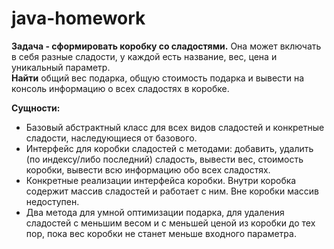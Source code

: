 # java-homework

<strong>Задача - сформировать коробку со сладостями.</strong> Она может включать в себя
разные сладости, у каждой есть название, вес, цена и уникальный параметр.</br>
<strong>Найти</strong> общий вес подарка, общую стоимость подарка и вывести на консоль информацию о всех сладостях в коробке.

<strong>Сущности:</strong>
- Базовый абстрактный класс для всех видов сладостей и конкретные сладости, наследующиеся от базового.
- Интерфейс для коробки сладостей с методами: добавить, удалить (по индексу/либо последний) сладость, вывести вес, стоимость коробки, вывести всю информацию обо всех сладостях.
- Конкретные реализации интерфейса коробки. Внутри коробка содержит массив сладостей и работает с ним. Вне коробки массив недоступен.
- Два метода для умной оптимизации подарка, для удаления сладостей с меньшим весом и с меньшей ценой из коробки до тех пор, пока вес коробки не станет меньше входного параметра.
